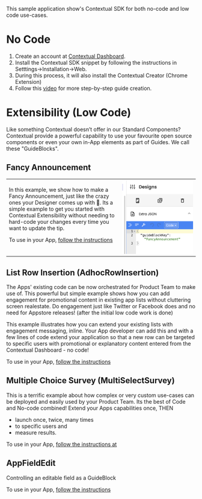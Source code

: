 This sample application show's Contextual SDK for both no-code and low code use-cases.

# No Code

1. Create an account at [Contextual Dashboard](https://dashboard.contextu.al/ "Contextual Dashboard").
2. Install the Contextual SDK snippet by following the instructions in Setttings->Installation->Web.
3. During this process, it will also install the Contextual Creator (Chrome Extension)
4. Follow this [video]( https://vimeo.com/863459510?h=c799c48907&amp;badge=0&amp;autopause=0&amp;player_id=0&amp;app_id=58479  "Guide Creation How-to") for more step-by-step guide creation.

# Extensibility (Low Code)

Like something Contextual doesn’t offer in our Standard Components? Contextual provide a powerful capability to use your favourite open source components or even your own in-App elements as part of Guides. We call these "GuideBlocks".


## Fancy Announcement

<table>
<tr>
<td style="width:60%">
In this example, we show how to make a Fancy Announcement, just like the crazy ones your Designer comes up with 🤣. Its a simple example to get you started with Contextual Extensibility without needing to hard-code your changes every time you want to update the tip.

To use in your App, [follow the instructions](https://github.com/GuideBlocks-org/iOS-GuideBlocks/blob/confetti/Sources/iOS-GuideBlocks/FancyAnnouncement/README.md)
</td>
<td style="width:40%">
<img src="./airbnb-main/img/FancyAnnouncementTree.png" alt="Adding your Extra JSON" width="300"/>
</td>
</tr></table>

## List Row Insertion (AdhocRowInsertion)

The Apps' existing code can be now orchestrated for Product Team to make use of. This powerful but simple example shows how you can add engagement for promotional content in existing app lists without cluttering screen realestate. Do engagement just like Twitter or Facebook does and no need for Appstore releases! (after the initial low code work is done)

This example illustrates how you can extend your existing lists with engagement messaging, inline. Your App developer can add this and with a few lines of code extend your application so that a new row can be targeted to specific users with promotional or explanatory content entered from the Contextual Dashboard - no code!

To use in your App, [follow the instructions](https://github.com/contextu-al/AirBnB-iOS/blob/main/airbnb-main/airbnb-main/Components/CustomGuideBlocks/AdhocRowInsertion/README.md)

## Multiple Choice Survey (MultiSelectSurvey)

This is a terrific example about how complex or very custom use-cases can be deployed and easily used by your Product Team. Its the best of Code and No-code combined! Extend your Apps capabilities once, THEN

* launch once, twice, many times 
* to specific users and
* measure results.

To use in your App, [follow the instructions at](https://github.com/GuideBlocks-org/iOS-GuideBlocks/blob/main/Sources/iOS-GuideBlocks//MultiSelectSurvey/README.md)


## AppFieldEdit

Controlling an editable field as a GuideBlock
 
To use in your App, [follow the instructions](https://github.com/contextu-al/AirBnB-iOS/blob/main/airbnb-main/airbnb-main/Components/CustomGuideBlocks/AppFieldEdit/README.md)

